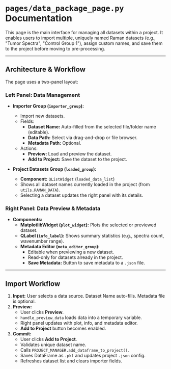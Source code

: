 # `pages/data_package_page.py` Documentation

This page is the main interface for managing all datasets within a project. It enables users to import multiple, uniquely named Raman datasets (e.g., "Tumor Spectra", "Control Group 1"), assign custom names, and save them to the project before moving to pre-processing.

---

## Architecture & Workflow

The page uses a two-panel layout:

### Left Panel: Data Management

- **Importer Group (`importer_group`):**
     - Import new datasets.
     - Fields:
          - **Dataset Name:** Auto-filled from the selected file/folder name (editable).
          - **Data Path:** Select via drag-and-drop or file browser.
          - **Metadata Path:** Optional.
     - Actions:
          - **Preview:** Load and preview the dataset.
          - **Add to Project:** Save the dataset to the project.

- **Project Datasets Group (`loaded_group`):**
     - **Component:** `QListWidget` (`loaded_data_list`)
     - Shows all dataset names currently loaded in the project (from `utils.RAMAN_DATA`).
     - Selecting a dataset updates the right panel with its details.

### Right Panel: Data Preview & Metadata

- **Components:**
     - **MatplotlibWidget (`plot_widget`):** Plots the selected or previewed dataset.
     - **QLabel (`info_label`):** Shows summary statistics (e.g., spectra count, wavenumber range).
     - **Metadata Editor (`meta_editor_group`):**
          - Editable when previewing a new dataset.
          - Read-only for datasets already in the project.
          - **Save Metadata:** Button to save metadata to a `.json` file.

---

## Import Workflow

1. **Input:** User selects a data source. Dataset Name auto-fills. Metadata file is optional.
2. **Preview:**
      - User clicks **Preview**.
      - `handle_preview_data` loads data into a temporary variable.
      - Right panel updates with plot, info, and metadata editor.
      - **Add to Project** button becomes enabled.
3. **Commit:**
      - User clicks **Add to Project**.
      - Validates unique dataset name.
      - Calls `PROJECT_MANAGER.add_dataframe_to_project()`.
      - Saves DataFrame as `.pkl` and updates project `.json` config.
      - Refreshes dataset list and clears importer fields.
